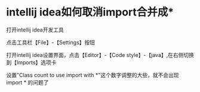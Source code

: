 # intellij idea如何取消import合并成*

打开intellij idea开发工具

点击工具栏【File】-【Settings】按钮

打开intellij idea设置界面，点击【Editor】-【Code style】-【java】,在右侧切换到【Imports】选项卡

设置"Class count to use import with *"这个数字调整的大些，就不会出现import * 的问题了
